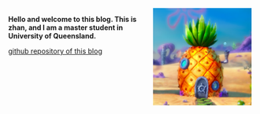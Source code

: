 <img src="/images/pineapple.png" alt="pineapple house" width="200" align="right" style="margin-right: 10px;"/>

**Hello and welcome to this blog. This is zhan, and I am a master student in University of Queensland.**


[github repository of this blog](https://github.com/shizhan1109/shizhan1109.github.io)

